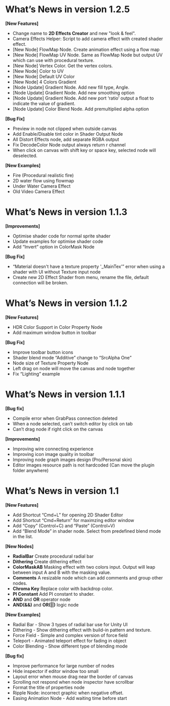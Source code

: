 What’s News in version 1.2.5
============================

**[New Features]**
- Change name to **2D Effects Creator** and new "look & feel".
- Camera Effects Helper: Script to add camera effect with created shader effect.
- [New Node] FlowMap Node. Create animation effect using a flow map
- [New Node] FlowMap UV Node. Same as FlowMap Node but output UV which can use with procedural texture.
- [New Node] Vertex Color. Get the vertex colors.
- [New Node] Color to UV
- [New Node] Default UV Color
- [New Node] 4 Colors Gradient
- [Node Update] Gradient Node. Add new fill type, Angle.
- [Node Update] Gradient Node. Add new smoothing option
- [Node Update] Gradient Node. Add new port ‘ratio’ output a float to indicate the value of gradient.
- [Node Update] Color Blend Node. Add premultiplied alpha option


**[Bug Fix]**
- Preview in node not clipped when outside canvas
- Add Enable/Disable tint color in Shader Output Node
- All Distort Effects node, add separate RGBA output
- Fix DecodeColor Node output always return r channel
- When click on canvas with shift key or space key, selected node will deselected.


**[New Examples]**
- Fire (Procedural realistic fire)
- 2D water flow using flowmap
- Under Water Camera Effect 
- Old Video Camera Effect 



What’s News in version 1.1.3
============================


**[Improvements]**
- Optimise shader code for normal sprite shader
- Update examples for optimise shader code
- Add “Invert” option in ColorMask Node


**[Bug Fix]**
- “Material doesn't have a texture property '_MainTex’” error when using a shader with UI without Texture input node
- Create new 2D Effect Shader from menu, rename the file, default connection will be broken.



What’s News in version 1.1.2
====

**[New Features]**
- HDR Color Support in Color Property Node
- Add maximum window button in toolbar

**[Bug Fix]**
- Improve toolbar button icons
- Shader blend mode “Additive” change to “SrcAlpha One”
- Node size of Texture Property Node
- Left drag on node will move the canvas and node together
- Fix “Lighting” example


What’s News in version 1.1.1 
====

**[Bug fix]**
- Compile error when GrabPass connection deleted
- When a node selected, can’t switch editor by click on tab
- Can’t drag node if right click on the canvas

**[Improvements]**
- Improving wire connecting experience
- Improving icon image quality in toolbar
- Improving node graph images design (Pro/Personal skin)
- Editor images resource path is not hardcoded (Can move the plugin folder anywhere)


What’s News in version 1.1
====
**[New Features]**

- Add Shortcut “Cmd+L” for opening 2D Shader Editor
- Add Shortcut “Cmd+Return” for maximzing editor window
- Add “Copy” (Control+C) and “Paste” (Control+V)
- Add “Blend Mode” in shader node. Select from predefined blend mode in the list.

**[New Nodes]**

-  **RadialBar**  Create procedural radial bar
-  **Dithering**  Create dithering effect
-  **ColorMaskAB** Masking effect with two colors input. Output will leap between input A and B with the masking value.
-  **Comments** A resizable node which can add comments and group other nodes.
-  **Chroma Key** Replace color with backdrop color.
-  **PI Constant** Add PI constant to shader.
-  **AND** and **OR** operator node
-  **AND(&&)** and **OR(||)** logic node

**[New Examples]**

-  Radial Bar - Show 3 types of radial bar use for Unity UI
-  Dithering - Show dithering effect with build-in pattern and texture.
-  Force Field - Simple and complex version of force field
-  Teleport - Animated teleport effect for fading in object
-  Color Blending - Show different type of blending mode

**[Bug fix]**
- Improve performance for large number of nodes
- Hide inspector if editor window too small
- Layout error when mouse drag near the border of canvas
- Scrolling not respond when node inspector have scrollbar
- Format the title of properties node
- Ripple Node: incorrect graphic when negative offset.
- Easing Animation Node - Add waiting time before start